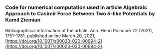 ### Code for numerical computation used in article **Algebraic Approach to Casimir Force Between Two $\delta$-like Potentials** by Kamil Ziemian

Bibliographical information of the article.
Ann. Henri Poincaré 22 (2021), 1751–1781, published online March 20, 2021,
[https://doi.org/10.1007/s00023-020-00994-2](https://doi.org/10.1007/s00023-020-00994-2).
